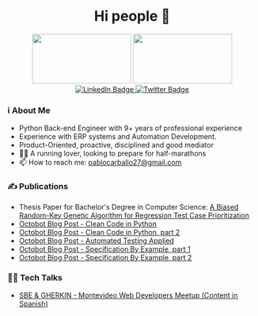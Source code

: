 <div id="header" align="center">
  <h1>Hi people 👋</h1>
</div>
<div id="header" align="center">
  <img src="https://media.giphy.com/media/coxQHKASG60HrHtvkt/giphy.gif?cid=790b76112xafktawkhdd91l49w6c04l5qnun885ubl78gcn1&ep=v1_gifs_search&rid=giphy.gif&ct=g" width="200" height="100" />
  <img src="https://media.giphy.com/media/3o72F7RrTPW6jymXew/giphy.gif?cid=790b76112xafktawkhdd91l49w6c04l5qnun885ubl78gcn1&ep=v1_gifs_search&rid=giphy.gif&ct=g" width="200" height="100" />
</div>
<div id="badges" align="center">
  <a href="https://www.linkedin.com/in/pablo-xavier-carballo-soria/" target="_blank" >
    <img src="https://img.shields.io/badge/LinkedIn-blue?style=for-the-badge&logo=linkedin&logoColor=white" alt="LinkedIn Badge" />
  </a>
  <a href="https://twitter.com/PabloXaCarballo" target="_blank" >
    <img src="https://img.shields.io/badge/Twitter-blue?style=for-the-badge&logo=twitter&logoColor=white" alt="Twitter Badge" />
  </a>
</div>

### :information_source: About Me

- Python Back-end Engineer with 9+ years of professional experience
- Experience with ERP systems and Automation Development.
- Product-Oriented, proactive, disciplined and good mediator
- :running_man: A running lover, looking to prepare for half-marathons
- 📫 How to reach me: pablocarballo27@gmail.com

### :writing_hand: Publications

- Thesis Paper for Bachelor's Degree in Computer Science: <a href="https://ieeexplore.ieee.org/document/8625203">A Biased Random-Key Genetic Algorithm for Regression Test Case Prioritization</a>
- <a href="https://www.octobot.io/blog/clean-python-code/">Octobot Blog Post - Clean Code in Python</a>
- <a href="https://www.octobot.io/blog/clean-code-technical-debt-and-documentation-in-python-part-2/" >Octobot Blog Post - Clean Code in Python, part 2</a>
- <a href="https://www.octobot.io/blog/automated-testing-applied/">Octobot Blog Post - Automated Testing Applied</a>
- <a href="https://www.octobot.io/blog/specification-by-example/" >Octobot Blog Post - Specification By Example, part 1</a>
- <a href="https://www.octobot.io/blog/gherkin-specification-by-example/" >Octobot Blog Post - Specification By Example, part 2</a>

### :man_teacher: Tech Talks

- <a href="https://www.youtube.com/watch?v=wDoow7OFERA&t=1s" >SBE & GHERKIN - Montevideo Web Developers Meetup (Content in Spanish)</a>

<!--
**pablocarballo90/pablocarballo90** is a ✨ _special_ ✨ repository because its `README.md` (this file) appears on your GitHub profile.

Here are some ideas to get you started:

- 🔭 I’m currently working on ...
- 🌱 I’m currently learning ...
- 👯 I’m looking to collaborate on ...
- 🤔 I’m looking for help with ...
- 💬 Ask me about ...
- 📫 How to reach me: ...
- 😄 Pronouns: ...
- ⚡ Fun fact: ...
-->
